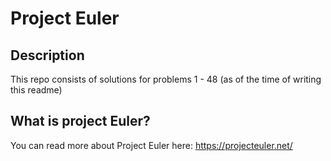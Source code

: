 # Project Euler
## Description
 This repo consists of solutions for problems 1 - 48 (as of the time of writing this readme)
## What is project Euler?
 You can read more about Project Euler here: https://projecteuler.net/
